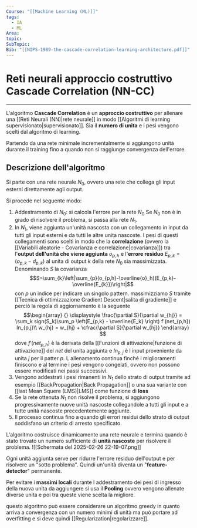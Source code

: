```yaml
---
Course: "[[Machine Learning (ML)]]"
tags:
  - IA
  - ML
Area: 
topic: 
SubTopic: 
Bib: "[[NIPS-1989-the-cascade-correlation-learning-architecture.pdf]]"
---
```

# Reti neurali approccio costruttivo Cascade Correlation (NN-CC)
---
L'algoritmo __Cascade Correlation__ è un __approccio costruttivo__ per allenare una [[Reti Neurali (NN)|rete neurale]] in modo [[Algoritmi di learning supervisionato|supervisionato]].
Sia il __numero di unita__ e i pesi vengono scelti  dal algoritmo di learning. 

Partendo da una rete minimale incrementalmente si aggiungono unità durante il training fino a quando non si raggiunge convergenza dell'errore.


## Descrizione dell'algoritmo

Si parte con una rete neurale $N_0$, ovvero una rete che collega gli input esterni direttamente agli output.

Si procede nel seguente modo:
1. Addestramento di $N_0$: si calcola l'errore per la rete $N_0$ Se $N_0$ non è in grado di risolvere il problema, si passa alla rete $N_1$.
2. In $N_1$, viene aggiunta un'unità nascosta con un collegamento in input da tutti gli input esterni e da tutti le altre unita nascoste. I pesi di questi collegamenti sono scelti in modo che la __correlazione__ (ovvero la [[Variabili aleatorie - Covarianza e correlazione|covarianza]]) tra l'__output dell'unità che viene aggiunta__ $o_{p,h}$ e l'__errore residuo__ $E_{p,k} = (o_{p,k}-d_{p,k})$ al unita di output $k$ della rete $N_0$ sia massimizzata. Denominando $S$ la covarianza $$S=\sum_{k}\left|\sum_{p}(o_{p,h}-\overline{o}_h)(E_{p,k}-\overline{E_{k}})\right|$$con $p$ un indice per indicare un singolo pattern. massimizziamo $S$ tramite [[Tecnica di ottimizzazione Gradient Descent|salita di gradiente]] e perciò la regola di aggiornamento è la seguente$$\begin{array} {}
\displaystyle \frac{\partial S}{\partial w_{hj}} = \sum_k sign(S_k)\sum_p \left(E_{p,k} - \overline{E_k} \right) f'(net_{p,h}) In_{p,j}\\ 
w_{hj} = w_{hj} + \cfrac{\partial S}{\partial w_{hj}}
\end{array}
$$dove $f'(net_{p,h})$ è la derivata della [[Funzioni di attivazione|funzione di attivazione]] del $net$ del unita aggiunta e  $In_{p,j}$  è l input proveniente da unita $j$ per il patter $p$. L allenamento continua finché i miglioramenti finiscono e al termine i pesi vengono congelati, ovvero non possono essere modificati nei passi successivi. 
3. Vengono addestrati i pesi rimanenti in $N_1$ dello strato di output tramite ad esempio [[BackPropagation|Back Propagation]] o una sua variante con [[last Mean Squere (LMS)|LMS]] come funzione di __loss__
4. Se la rete ottenuta $N_1$ non risolve il problema, si aggiungono progressivamente nuove unità nascoste collegandole a tutti gli input e a tutte unità nascoste precedentemente aggiunte.
5. Il processo continua fino a quando gli errori residui dello strato di output soddisfano un criterio di arresto specificato. 

L'algoritmo costruisce dinamicamente una rete neurale e termina quando è stato trovato un numero sufficiente di __unità nascoste__ per risolvere il problema.
![[Schermata del 2025-02-26 22-19-07.png]]

Ogni unità aggiunta serve per ridurre l'errore residuo dell'output e per risolvere un "sotto problema". Quindi un'unità diventa un "__feature-detector__" permanente.

Per evitare i __massimi locali__ durante l addestramento dei pesi di ingresso della nuova unita da aggiungere si usa il __Pooling__ ovvero vengono allenate diverse unita e poi tra queste viene scelta la migliore.

questo algoritmo può essere considerare un algoritmo greedy in quanto arriva a convergenza con un numero minimi di unità ma può portare ad overfitting e si deve quindi [[Regularization|regolarizzare]].

